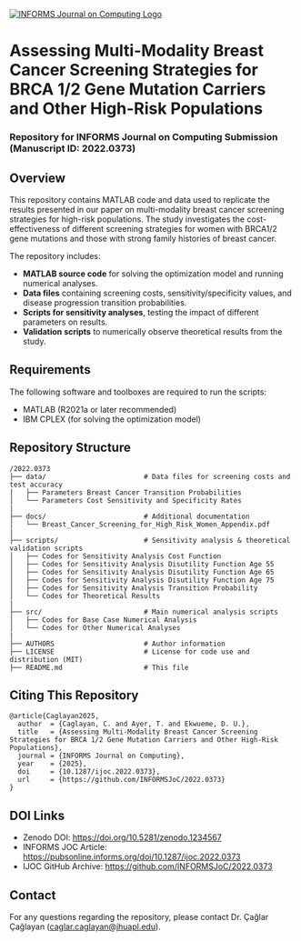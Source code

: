 [![INFORMS Journal on Computing Logo](https://INFORMSJoC.github.io/logos/INFORMS_Journal_on_Computing_Header.jpg)](https://pubsonline.informs.org/journal/ijoc)

# Assessing Multi-Modality Breast Cancer Screening Strategies for BRCA 1/2 Gene Mutation Carriers and Other High-Risk Populations
### Repository for INFORMS Journal on Computing Submission (Manuscript ID: 2022.0373)

## **Overview**
This repository contains MATLAB code and data used to replicate the results presented in our paper on multi-modality breast cancer screening strategies for high-risk populations. The study investigates the cost-effectiveness of different screening strategies for women with BRCA1/2 gene mutations and those with strong family histories of breast cancer.

The repository includes:
- **MATLAB source code** for solving the optimization model and running numerical analyses.  
- **Data files** containing screening costs, sensitivity/specificity values, and disease progression transition probabilities.  
- **Scripts for sensitivity analyses**, testing the impact of different parameters on results.  
- **Validation scripts** to numerically observe theoretical results from the study.  

## **Requirements**
The following software and toolboxes are required to run the scripts:
- MATLAB (R2021a or later recommended)
- IBM CPLEX (for solving the optimization model)

## **Repository Structure**

```
/2022.0373
├── data/                        # Data files for screening costs and test accuracy
│   ├── Parameters Breast Cancer Transition Probabilities
│   └── Parameters Cost Sensitivity and Specificity Rates
|
├── docs/                        # Additional documentation
│   └── Breast_Cancer_Screening_for_High_Risk_Women_Appendix.pdf
|
├── scripts/                     # Sensitivity analysis & theoretical validation scripts
│   ├── Codes for Sensitivity Analysis Cost Function
│   ├── Codes for Sensitivity Analysis Disutility Function Age 55
│   ├── Codes for Sensitivity Analysis Disutility Function Age 65
│   ├── Codes for Sensitivity Analysis Disutility Function Age 75
│   ├── Codes for Sensitivity Analysis Transition Probability
│   └── Codes for Theoretical Results
|
├── src/                         # Main numerical analysis scripts
│   ├── Codes for Base Case Numerical Analysis
│   └── Codes for Other Numerical Analyses
|
├── AUTHORS                      # Author information
├── LICENSE                      # License for code use and distribution (MIT)
├── README.md                    # This file
```

## **Citing This Repository**
```
@article{Caglayan2025,
  author  = {Caglayan, C. and Ayer, T. and Ekwueme, D. U.},
  title   = {Assessing Multi-Modality Breast Cancer Screening Strategies for BRCA 1/2 Gene Mutation Carriers and Other High-Risk Populations},
  journal = {INFORMS Journal on Computing},
  year    = {2025},
  doi     = {10.1287/ijoc.2022.0373},
  url     = {https://github.com/INFORMSJoC/2022.0373}
}
```

## **DOI Links**
- Zenodo DOI: https://doi.org/10.5281/zenodo.1234567  
- INFORMS JOC Article: https://pubsonline.informs.org/doi/10.1287/ijoc.2022.0373  
- IJOC GitHub Archive: https://github.com/INFORMSJoC/2022.0373

## **Contact**
For any questions regarding the repository, please contact Dr. Çağlar Çağlayan (caglar.caglayan@jhuapl.edu).
